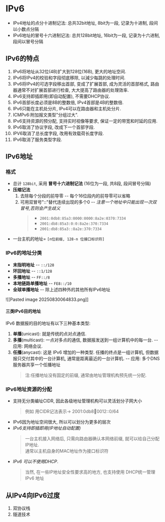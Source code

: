 # IPv6

- IPv4地址的点分十进制记法: 总共32bit地址, 8bit为一段, 记录为十进制, 段间以小数点分隔
- IPv6地址的冒号十六进制记法: 总共128bit地址, 16bit为一段, 记录为十六进制, 段间以冒号分隔

## IPv6的特点

1. IPv6将地址从32位(4B)扩大到128位(16B), 更大的地址空间.
2. IPv6将IPv4的校验和字段彻底移除, 以減少每跳的处理时间.
3. IPv6将IPv4的可选字段移出首部, 变成了扩展首部, 成为灵活的首部格式, 路由器通常不对扩展首部进行检查, 大大提高了路由器的处理效率.
4. IPv6支持即插即用(即自动配置), 不需要DHCP协议.
5. IPv6首部长度必须是8B的整数倍, IPv4首部是4B的整数倍.
6. IPv6只能在主机处分片, IPv4可以在路由器和主机处分片.
7. ICMPv6:附加报文类型"分组过大".
8. IPv6支持资源的预分配, 支持实时视像等要求, 保证一定的带宽和时延的应用.
9. IPv6取消了协议字段, 改成下一个首部字段.
10. IPV6取消了总长度字段, 改用有效载荷长度字段.
11. IPv6取消了服务类型字段.

## IPv6地址

### 格式

- 总计 `128bit`, 采用 **冒号十六进制记法** (16位为一段, 共8段, 段间冒号分隔)
- **压缩记法**
  1. 去除每个分段的前导零 -- 每个16位段内的前导零可以省略
  2. 可用双冒号"::"替代连续出现的多个0 -- _注意一个地址中只能出现一次双冒号,否则会产生歧义_
     > - `2001:0db8:85a3:0000:0000:8a2e:0370:7334`
     > - `2001:db8:85a3:0:0:8a2e:370:7334`
     > - `2001:db8:85a3::8a2e:370:7334`
- 一台主机的地址= `[n位前缀, 128-n 位接口标识符]`

### IPv6的地址分类

- **末指明地址** -- `::/128`
- **环回地址** -- `::1/128`
- **多播地址** -- `FF::/8`
- **本地链路单播地址** -- `FE8::/10`
- **全球单播地址** -- 除上述四种外的其他所有IPv6地址

![[Pasted image 20250830064833.png]]

#### 三类IPv6目的地址

IPv6 数据报的目的地址有以下三种基本类型:

1. **单播**(unicast): 就是传统的点对点通信.
2. **多播**(multicast): 一点对多点的通信, 数据报发送到一组计算机中的每一台. -- 应用: 网络会议.
3. **任播**(anycast): 这是 IPv6 增加的一种类型. 任播的终点是一组计算机, 但数据报只交付其中的一台计算机, 通常是距离最近的一台计算机. -- 应用: 多个DNS服务器共享一个任播地址
   > 注:任播地址没有固定的前缀, 通常由地址管理机构预先统一分配.

### IPv6地址资源的分配

- 支持无分类编址CIDR, 因此各级地址管理机构可以灵活划分子网大小
  > 例如 用CIDR记法表示→ 2001:0db8:abcd:0012::0/64
- IPv6因为地址空间很大, 所以可以划分为更多的层次
- _IPv6支持即插即用(IP地址自动配置)_
  > 一台主机接入网络后, 只需向路由器确认本网络前缀, 就可以给自己分配IP地址. <BR>
  > 通常以主机自身的MAC地址作为接口标识符
- _IPv6 可以不使用DHCP_.
  > 当然, 在一些IP地址安全性要求高的地方, 也支持使用 DHCP统一管理IPv6 地址

## 从IPv4向IPv6过度

1. 双协议栈
2. 隧道技术
